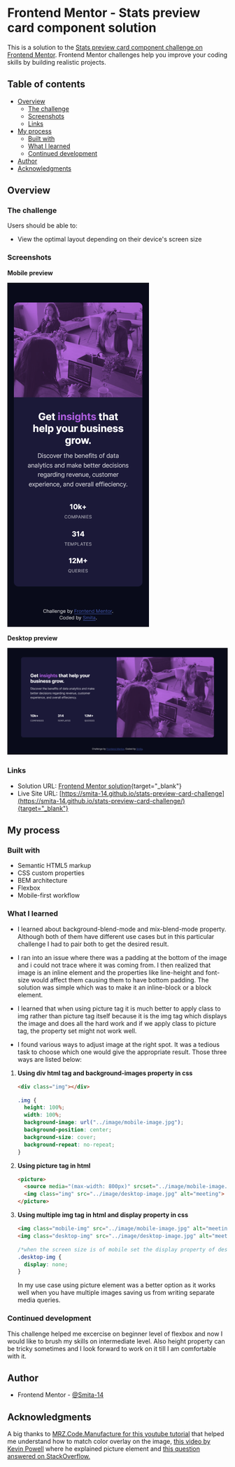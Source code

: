 # Frontend Mentor - Stats preview card component solution

This is a solution to the [Stats preview card component challenge on Frontend Mentor](https://www.frontendmentor.io/challenges/stats-preview-card-component-8JqbgoU62). Frontend Mentor challenges help you improve your coding skills by building realistic projects. 

## Table of contents

- [Overview](#overview)
  - [The challenge](#the-challenge)
  - [Screenshots](#screenshots)
  - [Links](#links)
- [My process](#my-process)
  - [Built with](#built-with)
  - [What I learned](#what-i-learned)
  - [Continued development](#continued-development)
- [Author](#author)
- [Acknowledgments](#acknowledgments)


## Overview

### The challenge

Users should be able to:

- View the optimal layout depending on their device's screen size

### Screenshots

**Mobile preview**

![Mobile Size](images/mobile-size.png "Mobile size")



**Desktop preview**

![Desktop Size](images/desktop-size.png "desktop size")



### Links

- Solution URL: [Frontend Mentor solution](https://www.frontendmentor.io/challenges/stats-preview-card-component-8JqbgoU62/hub/mobilefirst-responsive-site-using-bem-and-css-flexbox-5t8xOw1c0){target="_blank"} 
- Live Site URL: [https://smita-14.github.io/stats-preview-card-challenge](https://smita-14.github.io/stats-preview-card-challenge/){target="_blank"} 

## My process

### Built with

- Semantic HTML5 markup
- CSS custom properties
- BEM architecture
- Flexbox
- Mobile-first workflow


### What I learned

- I learned about background-blend-mode and mix-blend-mode property. Although both of them have different use cases but in this particular challenge I had to pair both to get the desired result.

- I ran into an issue where there was a padding at the bottom of the image and i could not trace where it was coming from. I then realized that image is an inline element and the properties like line-height and font-size would affect them causing them to have bottom padding. The solution was simple which was to make it an inline-block or a block element.

- I learned that when using picture tag it is much better to apply class to img rather than picture tag itself because it is the img tag which displays the image and does all the hard work and if we apply class to picture tag, the property set might not work well.

- I found various ways to adjust image at the right spot. It was a tedious task to choose which one would give the appropriate result. Those three ways are listed below:

1. **Using div html tag and background-images property in css**

    ```html
    <div class="img"></div>
    ```
    ```css
    .img {
      height: 100%;
      width: 100%;
      background-image: url("../image/mobile-image.jpg");
      background-position: center;
      background-size: cover;
      background-repeat: no-repeat;
    }
    ```

2. **Using picture tag in html** 

    ```html
    <picture>
      <source media="(max-width: 800px)" srcset="../image/mobile-image.jpg">
      <img class="img" src="../image/desktop-image.jpg" alt="meeting">
    </picture>
    ```

3. **Using multiple img tag in html and display property in css**

    ```html
    <img class="mobile-img" src="../image/mobile-image.jpg" alt="meeting">
    <img class="desktop-img" src="../image/desktop-image.jpg" alt="meeting">
    ``` 

    ```css
    /*when the screen size is of mobile set the display property of desktop-img to none and vice versa*/
    .desktop-img {
      display: none;
    }
    ```

    In my use case using picture element was a better option as it works well when you have multiple images saving us from writing separate media queries.

### Continued development

This challenge helped me excercise on beginner level of flexbox and now I would like to brush my skills on intermediate level. Also height property can be tricky sometimes and I look forward to work on it till I am comfortable with it.


## Author

- Frontend Mentor - [@Smita-14](https://www.frontendmentor.io/profile/Smita-14)



## Acknowledgments

A big thanks to [MRZ.Code.Manufacture for this youtube tutorial](https://www.youtube.com/watch?v=zaHdmJf_ld4) that helped me understand how to match color overlay on the image, [this video by Kevin Powell](https://www.youtube.com/watch?v=Rik3gHT24AM) where he explained picture element and [this question answered on StackOverflow.](https://stackoverflow.com/questions/17771230/img-has-5px-extra-padding-at-bottom-of-div/17771249#17771249)
